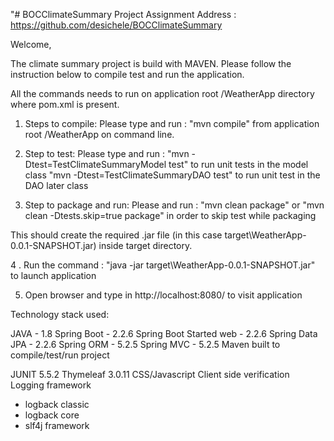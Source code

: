 "# BOCClimateSummary Project Assignment
Address : https://github.com/desichele/BOCClimateSummary

Welcome, 

The climate summary project is build with MAVEN. Please follow the instruction below to compile test and run the application. 

All the commands needs to run on application root /WeatherApp directory where pom.xml is present. 

1. Steps to compile:
					Please type and run : "mvn compile" from application root /WeatherApp on command line. 

2. Step to test:
					Please type and run : "mvn -Dtest=TestClimateSummaryModel test" to run unit tests in the model class
					"mvn -Dtest=TestClimateSummaryDAO test"  to run unit test in the DAO later class 
					
3. Step to package and run:
					Please and run : "mvn clean package" or "mvn clean -Dtests.skip=true package" in order to skip test while packaging 
					
This should create the required .jar file (in this case target\WeatherApp-0.0.1-SNAPSHOT.jar) inside target directory. 

4 . Run the command : "java -jar target\WeatherApp-0.0.1-SNAPSHOT.jar" to launch application
 
5. Open browser and type in http://localhost:8080/ to visit application 

Technology stack used:

JAVA - 1.8
Spring Boot - 2.2.6
Spring Boot Started web - 2.2.6
Spring Data JPA - 2.2.6
Spring ORM - 5.2.5
Spring MVC - 5.2.5
Maven built to compile/test/run project

JUNIT 5.5.2
Thymeleaf 3.0.11
CSS/Javascript
Client side verification
Logging framework 
- logback classic 
- logback core
- slf4j framework 

